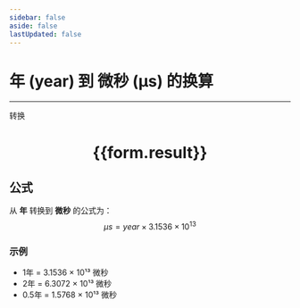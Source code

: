 ```yaml
---
sidebar: false
aside: false
lastUpdated: false
---
```

# 年 (year) 到 微秒 (μs) 的换算

---
<script setup>
import { onMounted, reactive, inject, ref } from 'vue'
import { NButton, NForm, NFormItem, NInputNumber, NCard } from 'naive-ui'
import { defineClientComponent } from 'vitepress'

const convert = inject('convert')

const form = reactive({
  number: null,
  result: '',
})

const convertHandler = () => {
  if (form.number !== null && !isNaN(form.number)) {
    const convertedValue = parseFloat(form.number) * 31536000000000
    form.result = `${form.number}年 = ${convertedValue.toFixed(0)}微秒`
  } else {
    form.result = '请输入有效的数值。'
  }
}
</script>

<n-form size="large" :model="form">
  <n-form-item label="年">
    <n-input-number v-model:value="form.number" placeholder="输入年数" style="width: 100%" />
  </n-form-item>
  <n-form-item>
    <n-button type="primary" @click="convertHandler" block>转换</n-button>
  </n-form-item>
</n-form>

<n-card  embedded :bordered="false" hoverable>
  <div  style="text-align:center">
    <h1>{{form.result}}</h1>
  </div>
</n-card>

## 公式

从 **年** 转换到 **微秒** 的公式为：
$$ \mu s = year \times 3.1536 \times 10^{13} $$

### 示例
- 1年 = 3.1536 × 10¹³ 微秒
- 2年 = 6.3072 × 10¹³ 微秒
- 0.5年 = 1.5768 × 10¹³ 微秒